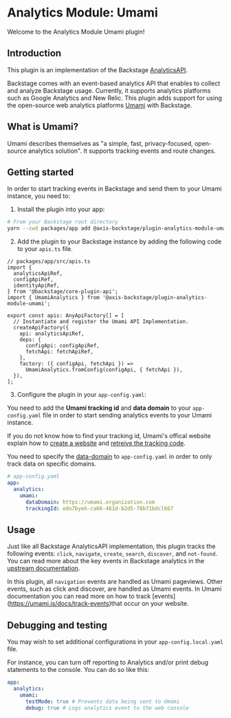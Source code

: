 # Analytics Module: Umami

Welcome to the Analytics Module Umami plugin!

## Introduction

This plugin is an implementation of the Backstage [AnalyticsAPI](https://backstage.io/docs/reference/core-plugin-api.analyticsapi/).

Backstage comes with an event-based analytics API that enables to collect and analyze Backstage usage. Currently, it supports analytics platforms such as Google Analytics and New Relic. This plugin adds support for using the open-source web analytics platforms [Umami](https://umami.is/) with Backstage.

## What is Umami?

Umami describes themselves as "a simple, fast, privacy-focused, open-source analytics solution". It supports tracking events and route changes.

## Getting started

In order to start tracking events in Backstage and send them to your Umami instance, you need to:

1. Install the plugin into your app:

```bash
# From your Backstage root directory
yarn --cwd packages/app add @axis-backstage/plugin-analytics-module-umami
```

2. Add the plugin to your Backstage instance by adding the following code to your `apis.ts` file.

```tsx
// packages/app/src/apis.ts
import {
  analyticsApiRef,
  configApiRef,
  identityApiRef,
} from '@backstage/core-plugin-api';
import { UmamiAnalytics } from '@axis-backstage/plugin-analytics-module-umami';

export const apis: AnyApiFactory[] = [
  // Instantiate and register the Umami API Implementation.
  createApiFactory({
    api: analyticsApiRef,
    deps: {
      configApi: configApiRef,
      fetchApi: fetchApiRef,
    },
    factory: ({ configApi, fetchApi }) =>
      UmamiAnalytics.fromConfig(configApi, { fetchApi }),
  }),
];
```

3. Configure the plugin in your `app-config.yaml`:

You need to add the **Umami tracking id** and **data domain** to your `app-config.yaml` file in order to start sending analytics events to your Umami instance.

If you do not know how to find your tracking id, Umami's offical website explain how to [create a website](https://umami.is/docs/add-a-website) and [retreive the tracking code](https://umami.is/docs/collect-data).

You need to specify the [data-domain](https://umami.is/docs/tracker-configuration) to `app-config.yaml` in order to only track data on specific domains.

```yaml
# app-config.yaml
app:
  analytics:
    umami:
      dataDomain: https://umami.organization.com
      trackingId: edo7byeh-ca66-461d-b2d5-78b71bdcl667
```

## Usage

Just like all Backstage AnalyticsAPI implementation, this plugin tracks the following events: `click`, `navigate`, `create`, `search`, `discover`, and `not-found`. You can read more about the key events in Backstage analytics in the [upstream documentation](https://backstage.io/docs/plugins/analytics/#key-events).

In this plugin, all `navigation` events are handled as Umami pageviews. Other events, such as click and discover, are handled as Umami events. In Umami documentation you can read more on how to track [events] (https://umami.is/docs/track-events)that occur on your website.

## Debugging and testing

You may wish to set additional configurations in your `app-config.local.yaml` file.

For instance, you can turn off reporting to Analytics and/or print debug statements to the console. You can do so like this:

```yaml
app:
  analytics:
    umami:
      testMode: true # Prevents data being sent to Umami
      debug: true # Logs analytics event to the web console
```
